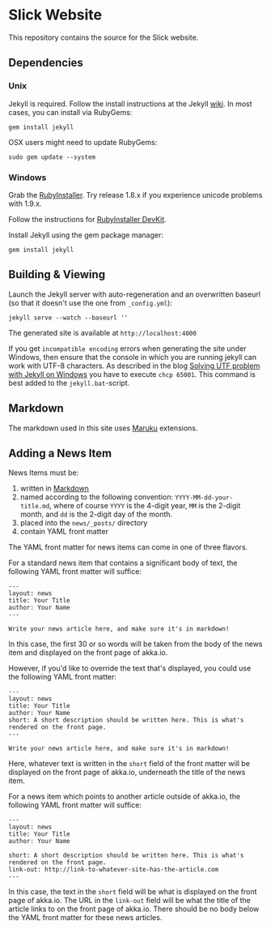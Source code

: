 # Slick Website #

This repository contains the source for the Slick website.

## Dependencies ##

### Unix ###

Jekyll is required. Follow the install instructions at the Jekyll [wiki](https://github.com/mojombo/jekyll/wiki/Install). In most cases, you can install via RubyGems: 

    gem install jekyll

OSX users might need to update RubyGems:

    sudo gem update --system

### Windows ###

Grab the [RubyInstaller](http://rubyinstaller.org/downloads). Try release 1.8.x if you experience unicode problems with 1.9.x.

Follow the instructions for [RubyInstaller DevKit](https://github.com/oneclick/rubyinstaller/wiki/Development-Kit).

Install Jekyll using the gem package manager:

    gem install jekyll

## Building & Viewing ##

Launch the Jekyll server with auto-regeneration and an overwritten baseurl (so that it doesn't use the one from `_config.yml`):

    jekyll serve --watch --baseurl ''

The generated site is available at `http://localhost:4000`

If you get `incompatible encoding` errors when generating the site under Windows, then ensure that the
console in which you are running jekyll can work with UTF-8 characters. As described in the blog
[Solving UTF problem with Jekyll on Windows](http://joseoncode.com/2011/11/27/solving-utf-problem-with-jekyll-on-windows/)
you have to execute `chcp 65001`. This command is best added to the `jekyll.bat`-script.

## Markdown ##

The markdown used in this site uses [Maruku](http://maruku.rubyforge.org/maruku.html) extensions.

## Adding a News Item

News Items must be:

1. written in [Markdown](http://daringfireball.net/projects/markdown/syntax)
2. named according to the following convention: `YYYY-MM-dd-your-title.md`, where of course `YYYY` is the 4-digit year, `MM` is the 2-digit month, and `dd` is the 2-digit day of the month.
3. placed into the `news/_posts/` directory
4. contain YAML front matter

The YAML front matter for news items can come in one of three flavors.

For a standard news item that contains a significant body of text, the following YAML front matter will suffice:

    ---
    layout: news
    title: Your Title
    author: Your Name
    ---

    Write your news article here, and make sure it's in markdown!

In this case, the first 30 or so words will be taken from the body of the news item and displayed on the front page of akka.io.

However, if you'd like to override the text that's displayed, you could use the following YAML front matter:

    ---
    layout: news
    title: Your Title
    author: Your Name
    short: A short description should be written here. This is what's rendered on the front page.
    ---

    Write your news article here, and make sure it's in markdown!

Here, whatever text is written in the `short` field of the front matter will be displayed on the front page of akka.io, underneath the title of the news item.

For a news item which points to another article outside of akka.io, the following YAML front matter will suffice:

    ---
    layout: news
    title: Your Title
    author: Your Name

    short: A short description should be written here. This is what's rendered on the front page.
    link-out: http://link-to-whatever-site-has-the-article.com
    ---

In this case, the text in the `short` field will be what is displayed on the front page of akka.io. The URL in the `link-out` field will be what the title of the article links to on the front page of akka.io. There should be no body below the YAML front matter for these news articles.
